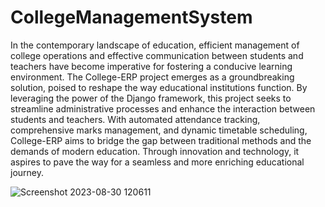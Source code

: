 # CollegeManagementSystem
In the contemporary landscape of education, efficient management of college operations and effective
communication between students and teachers have become imperative for fostering a conducive
learning environment. The College-ERP project emerges as a groundbreaking solution, poised to
reshape the way educational institutions function. By leveraging the power of the Django framework,
this project seeks to streamline administrative processes and enhance the interaction between students
and teachers. With automated attendance tracking, comprehensive marks management, and dynamic
timetable scheduling, College-ERP aims to bridge the gap between traditional methods and the
demands of modern education. Through innovation and technology, it aspires to pave the way for a
seamless and more enriching educational journey.

![Screenshot 2023-08-30 120611](https://github.com/YashSrivastava20bcs4443/CollegeManagementSystem/assets/76934310/18c34afb-0563-4910-9379-3f6f6dd9815c)
